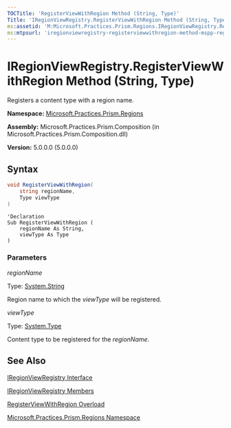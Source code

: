 ```yaml
---
TOCTitle: 'RegisterViewWithRegion Method (String, Type)'
Title: 'IRegionViewRegistry.RegisterViewWithRegion Method (String, Type) (Microsoft.Practices.Prism.Regions)'
ms:assetid: 'M:Microsoft.Practices.Prism.Regions.IRegionViewRegistry.RegisterViewWithRegion(System.String,System.Type)'
ms:mtpsurl: 'iregionviewregistry-registerviewwithregion-method-mspp-regions.md'
---
```



# IRegionViewRegistry.RegisterViewWithRegion Method (String, Type)

Registers a content type with a region name.

**Namespace:** [Microsoft.Practices.Prism.Regions](/patterns-practices/reference/mspp-regions-namespace)

**Assembly:** Microsoft.Practices.Prism.Composition (in Microsoft.Practices.Prism.Composition.dll)

**Version:** 5.0.0.0 (5.0.0.0)

## Syntax

```C#
void RegisterViewWithRegion(
	string regionName,
	Type viewType
)
```

```VB
'Declaration
Sub RegisterViewWithRegion ( 
	regionName As String,
	viewType As Type
)
```

### Parameters

*regionName*
  
Type: [System.String](http://msdn.microsoft.com/en-us/library/s1wwdcbf)

Region name to which the *viewType* will be registered.

*viewType*

Type: [System.Type](http://msdn.microsoft.com/en-us/library/42892f65)

Content type to be registered for the *regionName*.

## See Also

[IRegionViewRegistry Interface](/patterns-practices/reference/iregionviewregistry-interface-mspp-regions)

[IRegionViewRegistry Members](/patterns-practices/reference/iregionviewregistry-members-mspp-regions)

[RegisterViewWithRegion Overload](/patterns-practices/reference/iregionviewregistry-registerviewwithregion-method-mspp-regions)

[Microsoft.Practices.Prism.Regions Namespace](/patterns-practices/reference/mspp-regions-namespace)

